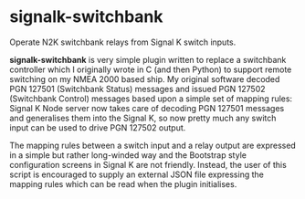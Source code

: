 # signalk-switchbank

Operate N2K switchbank relays from Signal K switch inputs.

__signalk-switchbank__ is very simple plugin written to replace a switchbank
controller which I originally wrote in C (and then Python) to support remote
switching on my NMEA 2000 based ship.
My original software decoded PGN 127501 (Switchbank Status) messages and
issued PGN 127502 (Switchbank Control) messages based upon a simple set of
mapping rules: Signal K Node server now takes care of decoding PGN 127501
messages and generalises them into the Signal K, so now pretty much any
switch input can be used to drive PGN 127502 output.

The mapping rules between a switch input and a relay output are expressed
in a simple but rather long-winded way and the
Bootstrap
style configuration screens in Signal K are not friendly.
Instead, the user of this script is encouraged to supply an external JSON
file expressing the mapping rules which can be read when the plugin
initialises.




